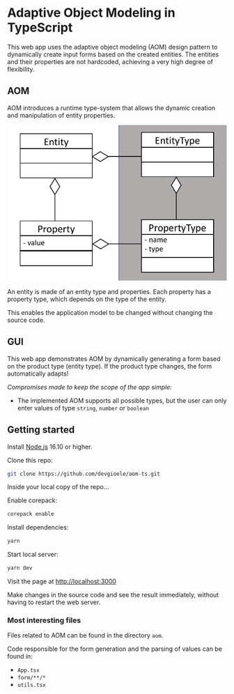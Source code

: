 # Adaptive Object Modeling in TypeScript

This web app uses the adaptive object modeling (AOM) design pattern to dynamically create input forms based on the created entities.
The entities and their properties are not hardcoded, achieving a very high degree of flexibility.

## AOM

AOM introduces a runtime type-system that allows the dynamic creation and manipulation of entity properties.

![UML diagram of AOM](docs/aom.png)

An entity is made of an entity type and properties.
Each property has a property type, which depends on the type of the entity.

This enables the application model to be changed without changing the source code.

## GUI

This web app demonstrates AOM by dynamically generating a form based on the product type (entity type).
If the product type changes, the form automatically adapts!

_Compromises made to keep the scope of the app simple:_

- The implemented AOM supports all possible types, but the user can only enter values of type `string`, `number` or `boolean`

## Getting started

Install [Node.js](https://nodejs.org/) 16.10 or higher.

Clone this repo:

```sh
git clone https://github.com/devgioele/aom-ts.git
```

Inside your local copy of the repo...

Enable corepack:

```sh
corepack enable
```

Install dependencies:

```sh
yarn
```

Start local server:

```sh
yarn dev
```

Visit the page at [http://localhost:3000](http://localhost:3000)

Make changes in the source code and see the result immediately, without having to restart the web server.

### Most interesting files

Files related to AOM can be found in the directory `aom`.

Code responsible for the form generation and the parsing of values can be found in:
- `App.tsx`
- `form/**/*`
- `utils.tsx`
